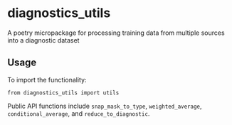diagnostics_utils
=================

A poetry micropackage for processing training data from multiple sources into a diagnostic dataset

Usage
-----

To import the functionality:

    from diagnostics_utils import utils

Public API functions include `snap_mask_to_type`, `weighted_average`, `conditional_average`, and `reduce_to_diagnostic`.
